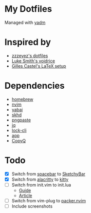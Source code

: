 # My Dotfiles
Managed with [yadm](https://yadm.io/)

# Inspired by
- [zzzeyez's dotfiles](https://github.com/zzzeyez/dots)
- [Luke Smith's voidrice](https://github.com/LukeSmithxyz/voidrice)
- [Gilles Castel's LaTeX setup](https://github.com/gillescastel/latex-snippets)

# Dependencies
- [homebrew](https://brew.sh/)
- [nvim](https://github.com/neovim/neovim)
- [yabai](https://github.com/koekeishiya/yabai)
- [skhd](https://github.com/koekeishiya/skhd)
- [pngpaste](https://github.com/jcsalterego/pngpaste)
- [jq](https://github.com/stedolan/jq)
- [lock-cli](https://github.com/sindresorhus/lock-cli)
- [app](https://github.com/craigsapp/app)
- [CopyQ](https://github.com/hluk/CopyQ)

# Todo
- [x] Switch from [spacebar](https://github.com/cmacrae/spacebar) to [SketchyBar](https://github.com/FelixKratz/SketchyBar)
- [x] Switch from [alacritty](https://github.com/alacritty/alacritty) to [kitty](https://sw.kovidgoyal.net/kitty/)
- [ ] Switch from init.vim to init.lua
  - [Guide](https://github.com/nanotee/nvim-lua-guide/)
  - [Article](https://oroques.dev/notes/neovim-init/)
- [ ] Switch from vim-plug to [packer.nvim](https://github.com/wbthomason/packer.nvim)
- [ ] Include screenshots
